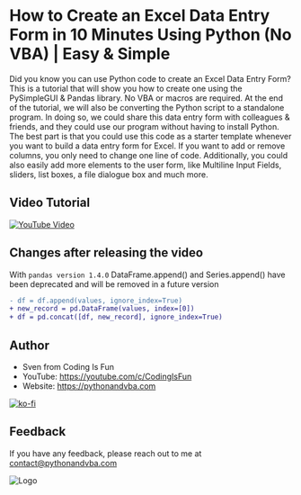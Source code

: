 
# How to Create an Excel Data Entry Form in 10 Minutes Using Python (No VBA) | Easy & Simple

Did you know you can use Python code to create an Excel Data Entry Form? This is a tutorial that will show you how to create one using the PySimpleGUI & Pandas library. No VBA or macros are required. At the end of the tutorial, we will also be converting the Python script to a standalone program. In doing so, we could share this data entry form with colleagues & friends, and they could use our program without having to install Python. The best part is that you could use this code as a starter template whenever you want to build a data entry form for Excel. If you want to add or remove columns, you only need to change one line of code. Additionally, you could also easily add more elements to the user form, like Multiline Input Fields, sliders, list boxes, a file dialogue box and much more.


## Video Tutorial

[![YouTube Video](https://img.youtube.com/vi/svcv8uub0D0/0.jpg)](https://youtu.be/svcv8uub0D0)

## Changes after releasing the video
With `pandas version 1.4.0` DataFrame.append() and Series.append() have been deprecated and will be removed in a future version
```diff
- df = df.append(values, ignore_index=True)
+ new_record = pd.DataFrame(values, index=[0])
+ df = pd.concat([df, new_record], ignore_index=True)
```

## Author

- Sven from Coding Is Fun
- YouTube: https://youtube.com/c/CodingIsFun
- Website: https://pythonandvba.com

[![ko-fi](https://ko-fi.com/img/githubbutton_sm.svg)](https://ko-fi.com/X7X47Q0EG)

## Feedback

If you have any feedback, please reach out to me at contact@pythonandvba.com


![Logo](https://www.pythonandvba.com/github-banner)

